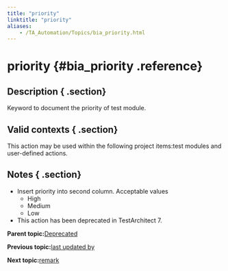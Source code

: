 ```yaml
--- 
title: "priority"
linktitle: "priority"
aliases: 
    - /TA_Automation/Topics/bia_priority.html
---
```

# priority {#bia_priority .reference}

## Description { .section}

Keyword to document the priority of test module.

## Valid contexts { .section}

This action may be used within the following project items:test modules and user-defined actions.

## Notes { .section}

-   Insert priority into second column. Acceptable values
    -   High
    -   Medium
    -   Low
-   This action has been deprecated in TestArchitect 7.

**Parent topic:**[Deprecated](../../TA_Automation/Topics/bia_Deprecated.html)

**Previous topic:**[last updated by](../../TA_Automation/Topics/bia_last_updated_by.html)

**Next topic:**[remark](../../TA_Automation/Topics/bia_remark.html)

